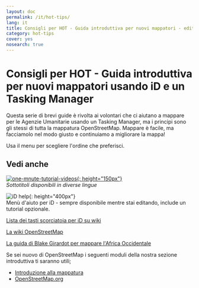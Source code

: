 ```yaml
---
layout: doc
permalink: /it/hot-tips/
lang: it
title: Consigli per HOT - Guida introduttiva per nuovi mappatori - editor iD
category: hot-tips
cover: yes
nosearch: true
---
```


Consigli per HOT - Guida introduttiva per nuovi mappatori usando iD e un Tasking Manager
================

Questa serie di brevi guide è rivolta ai volontari che ci aiutano a mappare per le Agenzie Umanitarie usando un Tasking Manager, ma i principi sono gli stessi di tutta la mappatura OpenStreetMap. Mappare è facile, ma facciamolo nel modo giusto e continuiamo a migliorare la mappa!

Usa il menu per scegliere l'ordine che preferisci.  

Vedi anche  
---------

[![one-mnute-tutorial-videos]{: height="150px"}](https://www.youtube.com/playlist?list=PLb9506_-6FMHZ3nwn9heri3xjQKrSq1hN "Humanitarian OpenStreetMap Team - One minute Tutorial Videos")  
*Sottotitoli disponibili in diverse lingue*  

![iD help]{: height="400px"}  
Menù d'aiuto per iD - sempre disponibile mentre stai editando, include un tutorial opzionale.    
  
[Lista dei tasti scorciatoia per iD su wiki](https://wiki.openstreetmap.org/wiki/ID/Shortcuts)  

[La wiki OpenStreetMap](https://wiki.openstreetmap.org/wiki/IT:Pagina_Principale)  

[La guida di Blake Girardot per mappare l'Africa Occidentale](https://wiki.openstreetmap.org/wiki/User:Bgirardot/West_African_HOT_Mapping_Tips)  

Se sei nuovo di OpenStreetMap i seguenti moduli della nostra sezione introduttiva ti saranno utili;  

-  [Introduzione alla mappatura](/it/beginner/introduction/)  
-  [OpenStreetMap.org](/it/beginner/start-osm/)



[HOT logo with text]:/images/hot-tips/Hot_logo_with_text.svg
[iD help]:/images/hot-tips/iD-help.png "iD help menu - sempre disponibile mentre stai facendo modifiche, include una panoramica opzionale."
[one-mnute-tutorial-videos]: /images/hot-tips/one-mnute-tutorial-videos.png "Video didattici di un minuto su HOT (Humanitarian OpenStreetMap Team)" 